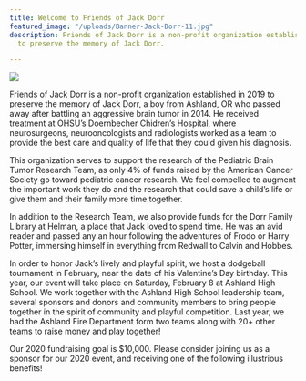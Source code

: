 ```yaml
---
title: Welcome to Friends of Jack Dorr
featured_image: "/uploads/Banner-Jack-Dorr-11.jpg"
description: Friends of Jack Dorr is a non-profit organization established in 2019
  to preserve the memory of Jack Dorr.

---
```

![](/uploads/Jack-Dorr-2.jpg)

Friends of Jack Dorr is a non-profit organization established in 2019 to preserve the memory of Jack Dorr, a boy from Ashland, OR who passed away after battling an aggressive brain tumor in 2014. He received treatment at OHSU’s Doernbecher Chidren’s Hospital, where neurosurgeons, neurooncologists and radiologists worked as a team to provide the best care and quality of life that they could given his diagnosis. 

This organization serves to support the research of the Pediatric Brain Tumor Research Team, as only 4% of funds raised by the American Cancer Society go toward pediatric cancer research. We feel compelled to augment the important work they do and the research that could save a child’s life or give them and their family more time together.

In addition to the Research Team, we also provide funds for the Dorr Family Library at Helman, a place that Jack loved to spend time. He was an avid reader and passed any an hour following the adventures of Frodo or Harry Potter, immersing himself in everything from Redwall to Calvin and Hobbes.

In order to honor Jack’s lively and playful spirit, we host a dodgeball tournament in February, near the date of his Valentine’s Day birthday. This year, our event will take place on Saturday, February 8 at Ashland High School. We work together with the Ashland High School leadership team, several sponsors and donors and community members to bring people together in the spirit of community and playful competition. Last year, we had the Ashland Fire Department form two teams along with 20+ other teams to raise money and play together!

Our 2020 fundraising goal is $10,000. Please consider joining us as a sponsor for our 2020 event, and receiving one of the following illustrious benefits!